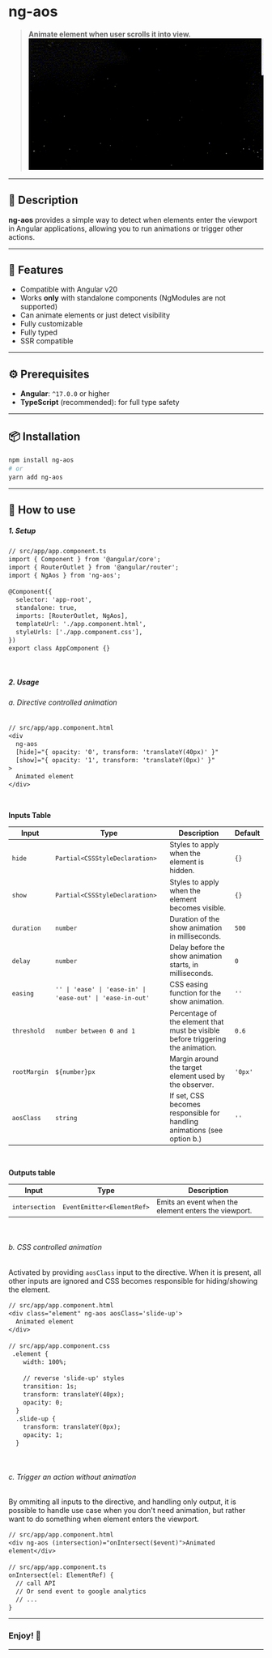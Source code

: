 # ng-aos

> **Animate element when user scrolls it into view.** ![Demo of global services provider](https://github.com/zobla-kv/ng-aos/blob/master/assets/ng-aos-demo.gif?raw=true)

---

## 📖 Description

**ng-aos** provides a simple way to detect when elements enter the viewport in Angular applications, allowing you to run animations or trigger other actions.

---

## 💪 Features

- Compatible with Angular v20
- Works **only** with standalone components (NgModules are not supported)
- Can animate elements or just detect visibility
- Fully customizable
- Fully typed
- SSR compatible

---

## ⚙️ Prerequisites

- **Angular**: `^17.0.0` or higher
- **TypeScript** (recommended): for full type safety

---

## 📦 Installation

```bash
npm install ng-aos
# or
yarn add ng-aos
```

---

## 🧩 How to use

##### 1. Setup

```tsx
// src/app/app.component.ts
import { Component } from '@angular/core';
import { RouterOutlet } from '@angular/router';
import { NgAos } from 'ng-aos';

@Component({
  selector: 'app-root',
  standalone: true,
  imports: [RouterOutlet, NgAos],
  templateUrl: './app.component.html',
  styleUrls: ['./app.component.css'],
})
export class AppComponent {}
```

<br />

##### 2. Usage

###### a. Directive controlled animation

```tsx
// src/app/app.component.html
<div
  ng-aos
  [hide]="{ opacity: '0', transform: 'translateY(40px)' }"
  [show]="{ opacity: '1', transform: 'translateY(0px)' }"
>
  Animated element
</div>
```

<br />

**Inputs Table**

| Input        | Type                                                       | Description                                                                     | Default |
| ------------ | ---------------------------------------------------------- | ------------------------------------------------------------------------------- | ------- |
| `hide`       | `Partial<CSSStyleDeclaration>`                             | Styles to apply when the element is hidden.                                     | `{}`    |
| `show`       | `Partial<CSSStyleDeclaration>`                             | Styles to apply when the element becomes visible.                               | `{}`    |
| `duration`   | `number`                                                   | Duration of the show animation in milliseconds.                                 | `500`   |
| `delay`      | `number`                                                   | Delay before the show animation starts, in milliseconds.                        | `0`     |
| `easing`     | `'' \| 'ease' \| 'ease-in' \| 'ease-out' \| 'ease-in-out'` | CSS easing function for the show animation.                                     | `''`    |
| `threshold`  | `number between 0 and 1`                                   | Percentage of the element that must be visible before triggering the animation. | `0.6`   |
| `rootMargin` | `${number}px`                                              | Margin around the target element used by the observer.                          | `'0px'` |
| `aosClass`   | `string`                                                   | If set, CSS becomes responsible for handling animations (see option b.)         | `''`    |

<br />

**Outputs table**

| Input          | Type                       | Description                                          |
| -------------- | -------------------------- | ---------------------------------------------------- |
| `intersection` | `EventEmitter<ElementRef>` | Emits an event when the element enters the viewport. |

<br />

###### b. CSS controlled animation

Activated by providing `aosClass` input to the directive. When it is present, all other inputs are ignored and CSS becomes responsible for hiding/showing the element.

```tsx
// src/app/app.component.html
<div class="element" ng-aos aosClass='slide-up'>
  Animated element
</div>

// src/app/app.component.css
 .element {
    width: 100%;

    // reverse 'slide-up' styles
    transition: 1s;
    transform: translateY(40px);
    opacity: 0;
  }
  .slide-up {
    transform: translateY(0px);
    opacity: 1;
  }
```

<br />

###### c. Trigger an action without animation

By ommiting all inputs to the directive, and handling only output, it is possible to handle use case when you don't need animation, but rather want to do something when element enters the viewport.

```tsx
// src/app/app.component.html
<div ng-aos (intersection)="onIntersect($event)">Animated element</div>

// src/app/app.component.ts
onIntersect(el: ElementRef) {
  // call API
  // Or send event to google analytics
  // ...
}
```

---

### Enjoy! 🎉

---
